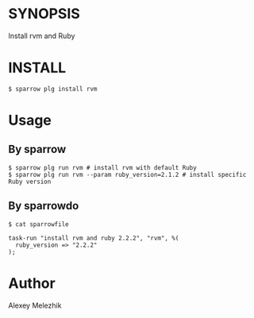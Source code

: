 # SYNOPSIS

Install rvm and Ruby

# INSTALL

    $ sparrow plg install rvm

# Usage

## By sparrow

    $ sparrow plg run rvm # install rvm with default Ruby
    $ sparrow plg run rvm --param ruby_version=2.1.2 # install specific Ruby version

## By sparrowdo

    $ cat sparrowfile

    task-run "install rvm and ruby 2.2.2", "rvm", %(
      ruby_version => "2.2.2"
    );


# Author

Alexey Melezhik

